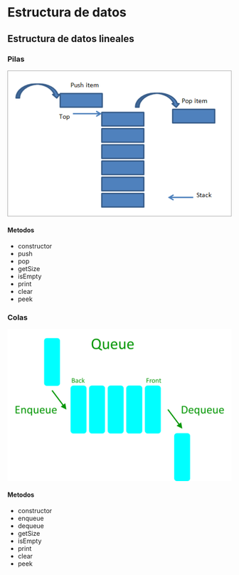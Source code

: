 # Estructura de datos

## Estructura de datos lineales

### Pilas

![Queue description](./assets/images/stack.png)

#### Metodos

- constructor
- push
- pop
- getSize
- isEmpty
- print
- clear
- peek

### Colas

![Queue description](./assets/images/queue.png)

#### Metodos

- constructor
- enqueue
- dequeue
- getSize
- isEmpty
- print
- clear
- peek